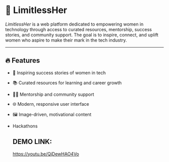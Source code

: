 
# 🌟 LimitlessHer

*LimitlessHer* is a web platform dedicated to empowering women in technology through access to curated resources, mentorship, success stories, and community support. The goal is to inspire, connect, and uplift women who aspire to make their mark in the tech industry.

---

## 🔥 Features

- 💪 Inspiring success stories of women in tech
- 📚 Curated resources for learning and career growth
- 🧑‍💼 Mentorship and community support
- 🌐 Modern, responsive user interface
- 🖼 Image-driven, motivational content
- Hackathons

  ## DEMO LINK:
  https://youtu.be/QjDewHAO4Vo
